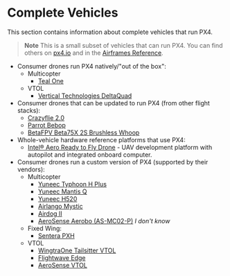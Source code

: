# Complete Vehicles

This section contains information about complete vehicles that run PX4.

> **Note** This is a small subset of vehicles that can run PX4. 
  You can find others on [px4.io](https://px4.io/technology/airframes/#) and in the [Airframes Reference](../airframes/airframe_reference.md).

- Consumer drones run PX4 natively/"out of the box":
  * Multicopter
    * [Teal One](https://tealdrones.com/teal-one/)
  * VTOL
    * [Vertical Technologies DeltaQuad](https://px4.io/portfolio/deltaquad-vtol/)
- Consumer drones that can be updated to run PX4 (from other flight stacks):
  * [Crazyflie 2.0](../complete_vehicles/crazyflie2.md)
  * [Parrot Bebop](../complete_vehicles/bebop.md)
  * [BetaFPV Beta75X 2S Brushless Whoop](../complete_vehicles/betafpv_beta75x.md)
- Whole-vehicle hardware reference platforms that use PX4:
  * [Intel® Aero Ready to Fly Drone](../complete_vehicles/intel_aero.md) - UAV development platform with autopilot and integrated onboard computer.
- Consumer drones run a custom version of PX4 (supported by their vendors):
  * Multicopter
    * [Yuneec Typhoon H Plus](https://px4.io/portfolio/yuneec-typhoon-h-plus/)
    * [Yuneec Mantis Q](https://px4.io/portfolio/yuneec-mantis-q/)
    * [Yuneec H520](https://px4.io/portfolio/yuneec-h520-hexacopter/)
    * [Airlango Mystic](https://px4.io/portfolio/airlango-mystic/)
    * [Airdog II](https://px4.io/portfolio/airdog-ii/)
    * [AeroSense Aerobo (AS-MC02-P)](https://px4.io/portfolio/aerosense-aerobo/) *I don't know*
  * Fixed Wing:
    * [Sentera PXH](https://px4.io/portfolio/sentera-phx/)
  * VTOL
    * [WingtraOne Tailsitter VTOL](https://px4.io/portfolio/wingtraone-tailsitter-vtol/)
    * [Flightwave Edge](https://px4.io/portfolio/flywave-edge/)
    * [AeroSense VTOL](https://px4.io/portfolio/aerosense-aerobo/)

    
